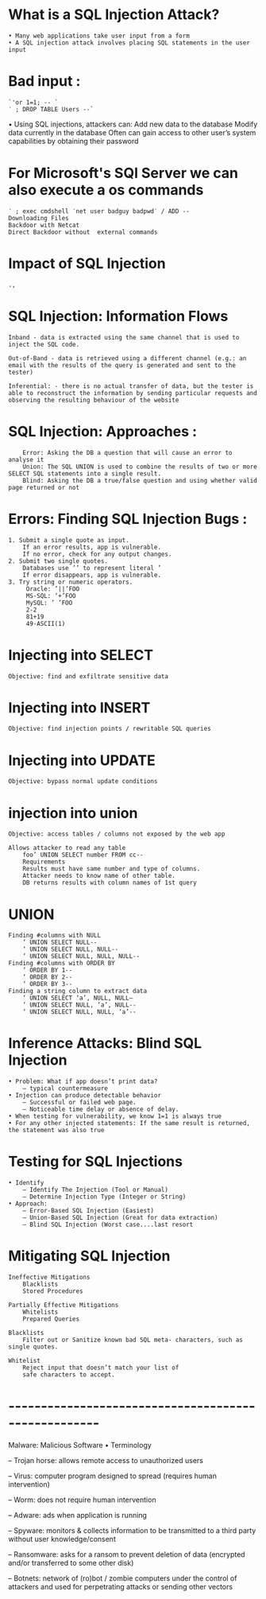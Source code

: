 # What is a SQL Injection Attack?
    • Many web applications take user input from a form
    • A SQL injection attack involves placing SQL statements in the user input

# Bad input : 
    `'or 1=1; -- `
    ′ ; DROP TABLE Users --` 
    
• Using SQL injections, attackers can:
    Add new data to the database
    Modify data currently in the database
    Often can gain access to other user’s system capabilities by obtaining their password


# For Microsoft's SQl Server we can also execute a os commands
    ′ ; exec cmdshell ′net user badguy badpwd′ / ADD --
    Downloading Files
    Backdoor with Netcat 
    Direct Backdoor without  external commands 

# Impact of SQL Injection
    .,
    
    

# SQL Injection: Information Flows
    Inband - data is extracted using the same channel that is used to inject the SQL code.
    
    Out-of-Band - data is retrieved using a different channel (e.g.: an email with the results of the query is generated and sent to the tester)

    Inferential: - there is no actual transfer of data, but the tester is able to reconstruct the information by sending particular requests and observing the resulting behaviour of the website


# SQL Injection: Approaches :
        Error: Asking the DB a question that will cause an error to analyse it
        Union: The SQL UNION is used to combine the results of two or more SELECT SQL statements into a single result.
        Blind: Asking the DB a true/false question and using whether valid page returned or not


# Errors: Finding SQL Injection Bugs :
    1. Submit a single quote as input.
        If an error results, app is vulnerable.
        If no error, check for any output changes.
    2. Submit two single quotes.
        Databases use ’’ to represent literal ’
        If error disappears, app is vulnerable.
    3. Try string or numeric operators.
         Oracle: ’||’FOO
         MS-SQL: ‘+’FOO
         MySQL: ’ ’FOO
         2-2
         81+19
         49-ASCII(1)



# Injecting into SELECT
    Objective: find and exfiltrate sensitive data

# Injecting into INSERT
    Objective: find injection points / rewritable SQL queries

# Injecting into UPDATE
    Objective: bypass normal update conditions

# injection into union
    Objective: access tables / columns not exposed by the web app

    Allows attacker to read any table
        foo’ UNION SELECT number FROM cc--
        Requirements
        Results must have same number and type of columns.
        Attacker needs to know name of other table.
        DB returns results with column names of 1st query


# UNION
    Finding #columns with NULL
        ‘ UNION SELECT NULL--
        ‘ UNION SELECT NULL, NULL--
        ‘ UNION SELECT NULL, NULL, NULL--
    Finding #columns with ORDER BY
        ‘ ORDER BY 1--
        ‘ ORDER BY 2--
        ‘ ORDER BY 3--
    Finding a string column to extract data
        ‘ UNION SELECT ‘a’, NULL, NULL—
        ‘ UNION SELECT NULL, ‘a’, NULL--
        ‘ UNION SELECT NULL, NULL, ‘a’--


# Inference Attacks: Blind SQL Injection
    • Problem: What if app doesn’t print data?
        – typical countermeasure
    • Injection can produce detectable behavior
        – Successful or failed web page.
        – Noticeable time delay or absence of delay.
    • When testing for vulnerability, we know 1=1 is always true
    • For any other injected statements: If the same result is returned, the statement was also true



# Testing for SQL Injections
    • Identify
        – Identify The Injection (Tool or Manual)
        – Determine Injection Type (Integer or String)
    • Approach:
        – Error-Based SQL Injection (Easiest)
        – Union-Based SQL Injection (Great for data extraction)
        – Blind SQL Injection (Worst case....last resort


# Mitigating SQL Injection
    Ineffective Mitigations
        Blacklists
        Stored Procedures
    
    Partially Effective Mitigations
        Whitelists
        Prepared Queries

    Blacklists
        Filter out or Sanitize known bad SQL meta- characters, such as single quotes.

    Whitelist
        Reject input that doesn’t match your list of
        safe characters to accept.
    








# ----------------------------------------------------

Malware: Malicious Software
• Terminology

– Trojan horse: allows remote access to unauthorized users

– Virus: computer program designed to spread (requires human intervention)

– Worm: does not require human intervention

– Adware: ads when application is running

– Spyware: monitors & collects information to be transmitted to a third
party without user knowledge/consent

– Ransomware: asks for a ransom to prevent deletion of data (encrypted
and/or transferred to some other disk)

– Botnets: network of (ro)bot / zombie computers under the control of
attackers and used for perpetrating attacks or sending other vectors